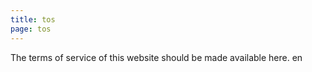```yaml
---
title: tos
page: tos
---
```

The terms of service of this website should be made available here.
 en